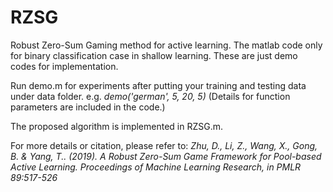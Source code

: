 # RZSG
Robust Zero-Sum Gaming method for active learning. The matlab code only for binary classification case in shallow learning. These are just demo codes for implementation. 

Run demo.m for experiments after putting your training and testing data under data folder. e.g. *demo('german', 5, 20, 5)* (Details for function parameters are included in the code.)

The proposed algorithm is implemented in RZSG.m. 

For more details or citation, please refer to: *Zhu, D., Li, Z., Wang, X., Gong, B. & Yang, T.. (2019). A Robust Zero-Sum Game Framework for Pool-based Active Learning. Proceedings of Machine Learning Research, in PMLR 89:517-526*

